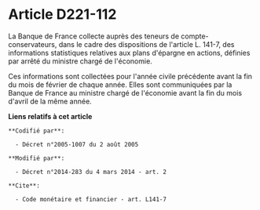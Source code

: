 # Article D221-112

La Banque de France collecte auprès des teneurs de compte-conservateurs, dans le cadre des dispositions de l'article L.
141-7, des informations statistiques relatives aux plans d'épargne en actions, définies par arrêté du ministre chargé de
l'économie. 

Ces informations sont collectées pour l'année civile précédente avant la fin du mois de février de chaque année. Elles sont
communiquées par la Banque de France au ministre chargé de l'économie avant la fin du mois d'avril de la même année.

**Liens relatifs à cet article**

	**Codifié par**:

	  - Décret n°2005-1007 du 2 août 2005

	**Modifié par**:

	  - Décret n°2014-283 du 4 mars 2014 - art. 2

	**Cite**:

	  - Code monétaire et financier - art. L141-7
